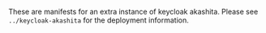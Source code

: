 These are manifests for an extra instance of keycloak akashita. Please see `../keycloak-akashita` for the deployment information.
